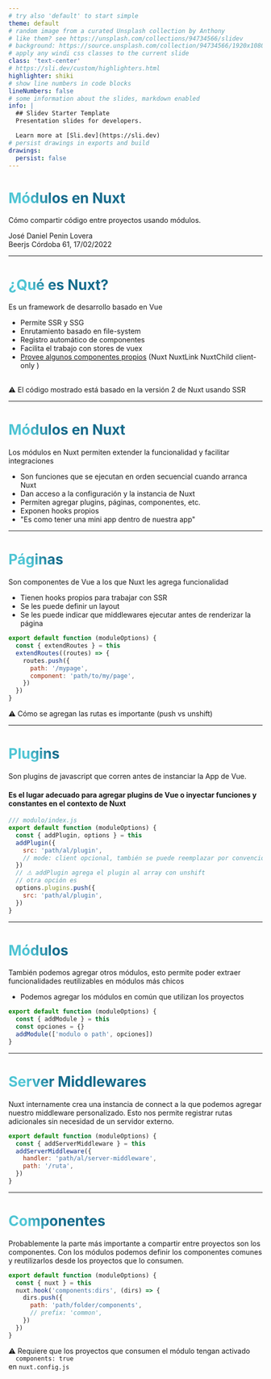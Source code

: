 ```yaml
---
# try also 'default' to start simple
theme: default
# random image from a curated Unsplash collection by Anthony
# like them? see https://unsplash.com/collections/94734566/slidev
# background: https://source.unsplash.com/collection/94734566/1920x1080
# apply any windi css classes to the current slide
class: 'text-center'
# https://sli.dev/custom/highlighters.html
highlighter: shiki
# show line numbers in code blocks
lineNumbers: false
# some information about the slides, markdown enabled
info: |
  ## Slidev Starter Template
  Presentation slides for developers.

  Learn more at [Sli.dev](https://sli.dev)
# persist drawings in exports and build
drawings:
  persist: false
---
```


# Módulos en Nuxt

Cómo compartir código entre proyectos usando módulos.

<div class="pt-12">
  <span>José Daniel Penin Lovera</span>
</div>

<div class="abs-br m-6 flex gap-2">
  Beerjs Córdoba 61, 17/02/2022
</div>

---

# ¿Qué es Nuxt?

<div class="mt-6">
Es un framework de desarrollo basado en Vue
</div>

<div class="mt-10" />

- Permite SSR y SSG
- Enrutamiento basado en file-system
- Registro automático de componentes
- Facilita el trabajo con stores de vuex
- [Provee algunos componentes propios](https://nuxtjs.org/docs/features/nuxt-components/#the-client-only-component) (Nuxt NuxtLink NuxtChild client-only )
  <br>
  <br>

<div class="abs-bl flex gap-2 mb-6">
⚠ El código mostrado está basado en la versión 2 de Nuxt usando SSR
</div>

<!--
You can have `style` tag in markdown to override the style for the current page.
Learn more: https://sli.dev/guide/syntax#embedded-styles
-->

<style>
h1 {
  background-color: #2B90B6;
  background-image: linear-gradient(45deg, #4EC5D4 10%, #146b8c 20%);
  background-size: 100%;
  -webkit-background-clip: text;
  -moz-background-clip: text;
  -webkit-text-fill-color: transparent;
  -moz-text-fill-color: transparent;
}
</style>

---

# Módulos en Nuxt

Los módulos en Nuxt permiten extender la funcionalidad y facilitar integraciones

<div class="mt-10" />

- Son funciones que se ejecutan en orden secuencial cuando arranca Nuxt
- Dan acceso a la configuración y la instancia de Nuxt
- Permiten agregar plugins, páginas, componentes, etc.
- Exponen hooks propios
- "Es como tener una mini app dentro de nuestra app"

---

# Páginas

<div class="mt-10">
Son componentes de Vue a los que Nuxt les agrega funcionalidad
</div>
<div class="mt-10" />

- Tienen hooks propios para trabajar con SSR
- Se les puede definir un layout
- Se les puede indicar que middlewares ejecutar antes de renderizar la página

```js {3-8}
export default function (moduleOptions) {
  const { extendRoutes } = this
  extendRoutes((routes) => {
    routes.push({
      path: '/mypage',
      component: 'path/to/my/page',
    })
  })
}
```

<span>
⚠ Cómo se agregan las rutas es importante (push vs unshift)
</span>

---

# Plugins

<div class="my-10">
Son plugins de javascript que corren antes de instanciar la App de Vue.
</div>

#### Es el lugar adecuado para agregar plugins de Vue o inyectar funciones y constantes en el contexto de Nuxt

```js {3-12}
/// modulo/index.js
export default function (moduleOptions) {
  const { addPlugin, options } = this
  addPlugin({
    src: 'path/al/plugin',
    // mode: client opcional, también se puede reemplazar por convención
  })
  // ⚠ addPlugin agrega el plugin al array con unshift
  // otra opción es
  options.plugins.push({
    src: 'path/al/plugin',
  })
}
```

---

# Módulos

<div class="my-10">
También podemos agregar otros módulos, esto permite poder extraer funcionalidades reutilizables en módulos más chicos
</div>

- Podemos agregar los módulos en común que utilizan los proyectos

```js {4}
export default function (moduleOptions) {
  const { addModule } = this
  const opciones = {}
  addModule(['modulo o path', opciones])
}
```

---

# Server Middlewares

<div class="my-10">
Nuxt internamente crea una instancia de connect a la que podemos agregar nuestro middleware personalizado. Esto nos permite registrar rutas adicionales sin necesidad de un servidor externo.
</div>

```js {3-6}
export default function (moduleOptions) {
  const { addServerMiddleware } = this
  addServerMiddleware({
    handler: 'path/al/server-middleware',
    path: '/ruta',
  })
}
```

---

# Componentes

<div class="my-10">
Probablemente la parte más importante a compartir entre proyectos son los componentes.
Con los módulos podemos definir los componentes comunes y reutilizarlos desde los proyectos que lo consumen.
</div>

```js {3-8}
export default function (moduleOptions) {
  const { nuxt } = this
  nuxt.hook('components:dirs', (dirs) => {
    dirs.push({
      path: 'path/folder/components',
      // prefix: 'common',
    })
  })
}
```

<div class="abs-bl flex gap-2 mb-6">
⚠ Requiere que los proyectos que consumen el módulo tengan activado 
<code>
  components: true
</code> en <code>nuxt.config.js</code>
</div>
